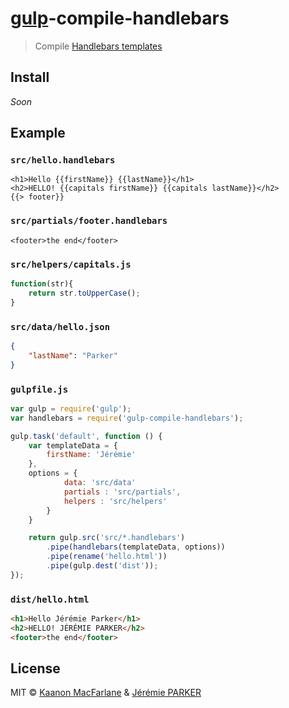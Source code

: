 # [gulp](https://github.com/wearefractal/gulp)-compile-handlebars

> Compile [Handlebars templates](http://www.handlebarsjs.com/)

## Install

_Soon_

## Example

### `src/hello.handlebars`

```erb
<h1>Hello {{firstName}} {{lastName}}</h1>
<h2>HELLO! {{capitals firstName}} {{capitals lastName}}</h2>
{{> footer}}
```

### `src/partials/footer.handlebars`

```erb
<footer>the end</footer>
```

### `src/helpers/capitals.js`

```javascript
function(str){
	return str.toUpperCase();
}
```

### `src/data/hello.json`

```json
{
	"lastName": "Parker"
}
```

### `gulpfile.js`

```js
var gulp = require('gulp');
var handlebars = require('gulp-compile-handlebars');

gulp.task('default', function () {
	var templateData = {
		firstName: 'Jérémie'
	},
	options = {
			data: 'src/data'
			partials : 'src/partials',
			helpers : 'src/helpers'
		}
	}

	return gulp.src('src/*.handlebars')
		.pipe(handlebars(templateData, options))
		.pipe(rename('hello.html'))
		.pipe(gulp.dest('dist'));
});
```

### `dist/hello.html`

```html
<h1>Hello Jérémie Parker</h1>
<h2>HELLO! JÉRÉMIE PARKER</h2>
<footer>the end</footer>
```

## License

MIT © [Kaanon MacFarlane](http://kaanon.com) & [Jérémie PARKER](http://jeremie-parker.com)
